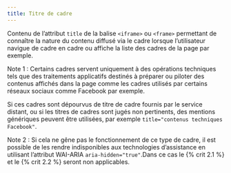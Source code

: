 ```yaml
---
title: Titre de cadre 
---
```


Contenu de l’attribut `title` de la balise `<iframe>` ou `<frame>` permettant
de connaître la nature du contenu diffusé via le cadre lorsque l’utilisateur
navigue de cadre en cadre ou affiche la liste des cadres de la page par
exemple.

Note 1 : Certains cadres servent uniquement à des opérations techniques tels
que des traitements applicatifs destinés à préparer ou piloter des contenus
affichés dans la page comme les cadres utilisés par certains réseaux sociaux
comme Facebook par exemple.

Si ces cadres sont dépourvus de titre de cadre fournis par le service distant,
ou si les titres de cadres sont jugés non pertinents, des mentions génériques
peuvent être utilisées, par exemple `title="contenus techniques Facebook"`.

Note 2 : Si cela ne gêne pas le fonctionnement de ce type de cadre, il est
possible de les rendre indisponibles aux technologies d’assistance en
utilisant l’attribut WAI-ARIA `aria-hidden="true"`.Dans ce cas le {% crit 2.1 %} et le
{% crit 2.2 %} seront non applicables.

